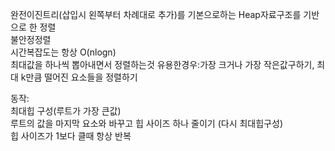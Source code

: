 완전이진트리(삽입시 왼쪽부터 차례대로 추가)를 기본으로하는 Heap자료구조를 기반으로 한 정렬   
불안정정렬   
시간복잡도는 항상 O(nlogn)    
최대값을 하나씩 뽑아내면서 정렬하는것 
유용한경우:가장 크거나 가장 작은값구하기, 최대 k만큼 떨어진 요소들을 정렬하기

동작:   
  최대힙 구성(루트가 가장 큰값)   
  루트의 값을 마지막 요소와 바꾸고 힙 사이즈 하나 줄이기 (다시 최대힙구성)     
  힙 사이즈가 1보다 클때 항상 반복    
